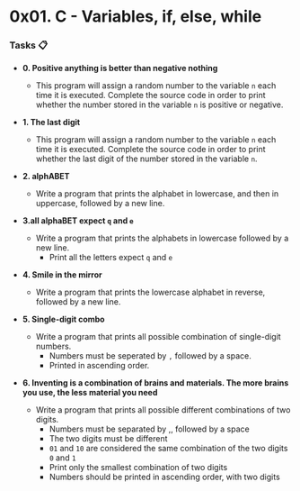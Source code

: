 # 0x01. C - Variables, if, else, while

### Tasks 📋

- **0. Positive anything is better than negative nothing**
     - This program will assign a random number to the variable `n` each time it is executed.
        Complete the source code in order to print whether the number stored in the variable `n` is positive or negative.


- **1. The last digit**
    - This program will assign a random number to the variable `n` each time it is executed.
      Complete the source code in order to print whether the last digit of the number  stored in the variable `n`.


- **2. alphABET**
    - Write a program that prints the alphabet in lowercase, and then in uppercase, followed by a new line.

    
- **3.all alphaBET expect `q` and `e`**
    - Write a program that prints the alphabets in lowercase followed by a new line.
        - Print all the letters expect `q` and `e`


- **4. Smile in the mirror**
    - Write a program that prints the lowercase alphabet in reverse, followed by a new line.



- **5. Single-digit combo**
    - Write a program that prints all possible combination of single-digit numbers.
        - Numbers must be seperated by `,` followed by a space.
        - Printed in ascending order.


- **6. Inventing is a combination of brains and materials. The more brains you use, the less material you need**
    - Write a program that prints all possible different combinations of two digits.
        - Numbers must be separated by ,, followed by a space
        - The two digits must be different
        - `01` and `10` are considered the same combination of the two digits `0` and `1`
        - Print only the smallest combination of two digits
        - Numbers should be printed in ascending order, with two digits